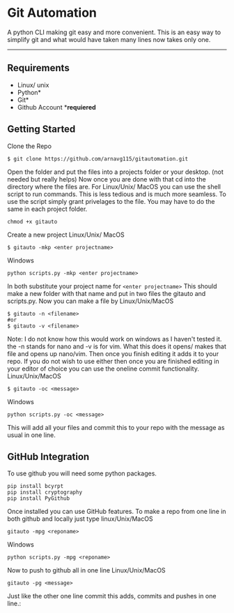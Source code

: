 # Git Automation
A python CLI making git easy and more convenient.  This is an easy way to simplify git and what would have taken many lines now takes only one. 

---
## Requirements
- Linux/ unix
- Python*
- Git*
- Github Account
***requiered**
## Getting Started
Clone the Repo
```
$ git clone https://github.com/arnavg115/gitautomation.git
```
Open the folder and put the files into a projects folder or your desktop. (not needed but really helps) Now once you are done with that cd into the directory where the files are.
For Linux/Unix/ MacOS you can use the shell script to run commands. This is less tedious and is much more seamless. To use the script simply grant privelages to the file. You may have to do the same in each project folder.
```
chmod +x gitauto
```
Create a new project
Linux/Unix/ MacOS
```
$ gitauto -mkp <enter projectname>
```
Windows
```
python scripts.py -mkp <enter projectname>
```
In both substitute your project name for `<enter projectname>`
This should make a new folder with that name and put in two files the gitauto and scripts.py. Now you can make a file by
Linux/Unix/MacOS
```
$ gitauto -n <filename>
#or
$ gitauto -v <filename>
```
Note: I do not know how this would work on windows as I haven't tested it.
the -n stands for nano and -v is for vim. What this does it opens/ makes that file and opens up nano/vim. Then once you finish editing it adds it to your repo.
If you do not wish to use either then once you are finished editing in your editor of choice you can use the oneline commit functionality. 
Linux/Unix/MacOS
```
$ gitauto -oc <message>
```
Windows
```
python scripts.py -oc <message>
```
This will add all your files and commit this to your repo with the message as usual in one line.
## GitHub Integration
To use github you will need some python packages.
```
pip install bcyrpt
pip install cryptography
pip install PyGithub
```
Once installed you can use GitHub features.
To make a repo from one line in both github and locally just type
linux/Unix/MacOS
```
gitauto -mpg <reponame>
```
Windows
```
python scripts.py -mpg <reponame>
```
Now to push to github all in one line
Linux/Unix/MacOS
```
gitauto -pg <message>
```
Just like the other one line commit this adds, commits and pushes in one line.:

